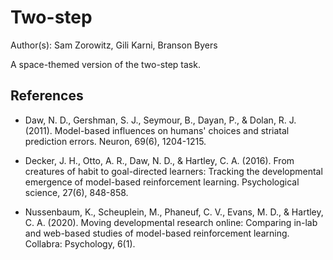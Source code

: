 # Two-step

Author(s): Sam Zorowitz, Gili Karni, Branson Byers

A space-themed version of the two-step task.

## References

- Daw, N. D., Gershman, S. J., Seymour, B., Dayan, P., & Dolan, R. J. (2011). Model-based influences on humans' choices and striatal prediction errors. Neuron, 69(6), 1204-1215. 

- Decker, J. H., Otto, A. R., Daw, N. D., & Hartley, C. A. (2016). From creatures of habit to goal-directed learners: Tracking the developmental emergence of model-based reinforcement learning. Psychological science, 27(6), 848-858.

- Nussenbaum, K., Scheuplein, M., Phaneuf, C. V., Evans, M. D., & Hartley, C. A. (2020). Moving developmental research online: Comparing in-lab and web-based studies of model-based reinforcement learning. Collabra: Psychology, 6(1).
